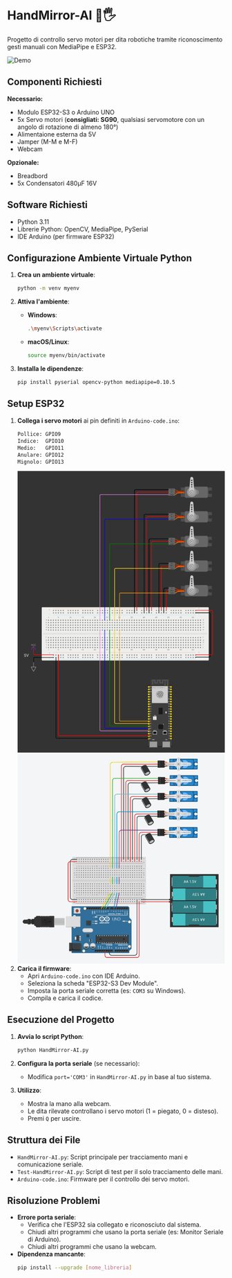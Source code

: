 # HandMirror-AI 🤖🖐️

Progetto di controllo servo motori per dita robotiche tramite riconoscimento gesti manuali con MediaPipe e ESP32.

![Demo]()

## Componenti Richiesti
**Necessario:**
- Modulo ESP32-S3 o Arduino UNO
- 5x Servo motori (**consigliati: SG90**, qualsiasi servomotore con un angolo di rotazione di almeno 180°)
- Alimentaione esterna da 5V
- Jamper (M-M e M-F)
- Webcam

**Opzionale:**
- Breadbord
- 5x Condensatori 480μF 16V

## Software Richiesti
  - Python 3.11
  - Librerie Python: OpenCV, MediaPipe, PySerial
  - IDE Arduino (per firmware ESP32)

## Configurazione Ambiente Virtuale Python
1. **Crea un ambiente virtuale**:
   ```bash
   python -m venv myenv
   ```

2. **Attiva l'ambiente**:
   - **Windows**:
     ```bash
     .\myenv\Scripts\activate
     ```
   - **macOS/Linux**:
     ```bash
     source myenv/bin/activate
     ```

3. **Installa le dipendenze**:
   ```bash
   pip install pyserial opencv-python mediapipe=0.10.5
   ```

## Setup ESP32
1. **Collega i servo motori** ai pin definiti in `Arduino-code.ino`:
   ```
   Pollice: GPIO9
   Indice:  GPIO10
   Medio:   GPIO11
   Anulare: GPIO12
   Mignolo: GPIO13
   ```
   ![Schema circuito su ESP32 senza condensatori](./images/esp32.png)
   ![Schema circuito su Arduino Uno](./images/arduino.png)
3. **Carica il firmware**:
   - Apri `Arduino-code.ino` con IDE Arduino.
   - Seleziona la scheda "ESP32-S3 Dev Module".
   - Imposta la porta seriale corretta (es: `COM3` su Windows).
   - Compila e carica il codice.

## Esecuzione del Progetto
1. **Avvia lo script Python**:
   ```bash
   python HandMirror-AI.py
   ```
2. **Configura la porta seriale** (se necessario):
   - Modifica `port='COM3'` in `HandMirror-AI.py` in base al tuo sistema.

3. **Utilizzo**:
   - Mostra la mano alla webcam.
   - Le dita rilevate controllano i servo motori (1 = piegato, 0 = disteso).
   - Premi `Q` per uscire.

## Struttura dei File
- `HandMirror-AI.py`: Script principale per tracciamento mani e comunicazione seriale.
- `Test-HandMirror-AI.py`: Script di test per il solo tracciamento delle mani.
- `Arduino-code.ino`: Firmware per il controllo dei servo motori.

## Risoluzione Problemi
- **Errore porta seriale**:
  - Verifica che l'ESP32 sia collegato e riconosciuto dal sistema.
  - Chiudi altri programmi che usano la porta seriale (es: Monitor Seriale di Arduino).
  - Chiudi altri programmi che usano la webcam.
- **Dipendenza mancante**:
  ```bash
  pip install --upgrade [nome_libreria]
  ```
